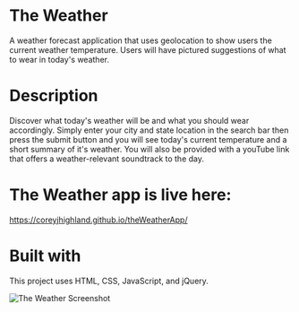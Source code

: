# The Weather
A weather forecast application that uses geolocation to show users the current weather temperature. Users will have pictured suggestions of what to wear in today's weather.

# Description
Discover what today's weather will be and what you should wear accordingly. Simply enter your city and state location in the search bar then press the submit button and you will see today's current temperature and a short summary of it's weather.  You will also be provided with a youTube link that offers a weather-relevant soundtrack to the day.

# The Weather app is live here:
https://coreyjhighland.github.io/theWeatherApp/

# Built with
This project uses HTML, CSS, JavaScript, and jQuery.

![The Weather Screenshot](https://www.dropbox.com/home/School/projects/TheWeatherApp/images?preview=TheWeatherScreenshot.png)
